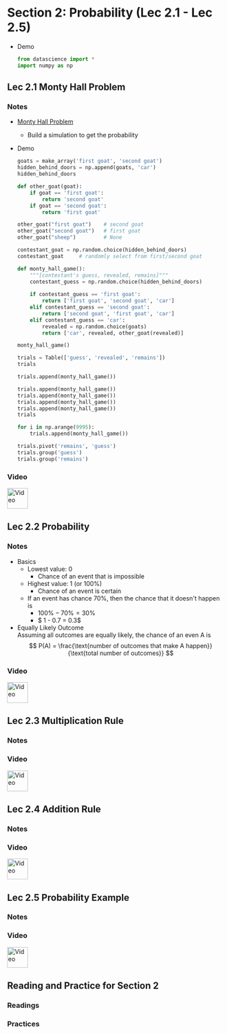 # Section 2: Probability (Lec 2.1 - Lec 2.5)

+ Demo
    ```python
    from datascience import *
    import numpy as np
    ```

## Lec 2.1 Monty Hall Problem

### Notes

+ [Monty Hall Problem](https://en.wikipedia.org/wiki/Monty_Hall_problem)
    + Build a simulation to get the probability

+ Demo
    ```python
    goats = make_array('first goat', 'second goat')
    hidden_behind_doors = np.append(goats, 'car')
    hidden_behind_doors

    def other_goat(goat):
        if goat == 'first goat':
            return 'second goat'
        if goat == 'second goat':
            return 'first goat'

    other_goat("first goat")    # second goat
    other_goat("second goat")   # first goat
    other_goat("sheep")         # None

    contestant_goat = np.random.choice(hidden_behind_doors)
    contestant_goat     # randomly select from first/second goat

    def monty_hall_game():
        """[contestant's guess, revealed, remains]"""
        contestant_guess = np.random.choice(hidden_behind_doors)
        
        if contestant_guess == 'first goat':
            return ['first goat', 'second goat', 'car']
        elif contestant_guess == 'second goat':
            return ['second goat', 'first goat', 'car']
        elif contestant_guess == 'car':
            revealed = np.random.choice(goats)
            return ['car', revealed, other_goat(revealed)]

    monty_hall_game()

    trials = Table(['guess', 'revealed', 'remains'])
    trials

    trials.append(monty_hall_game())

    trials.append(monty_hall_game())
    trials.append(monty_hall_game())
    trials.append(monty_hall_game())
    trials.append(monty_hall_game())
    trials

    for i in np.arange(9995):
        trials.append(monty_hall_game())

    trials.pivot('remains', 'guess')
    trials.group('guess')
    trials.group('remains')
    ```


### Video

<a href="https://courses.edx.org/courses/course-v1:BerkeleyX+Data8.2x+1T2018/courseware/148bc397ac774e18a846abdb54ee2e1a/7cd2c9c09383493da3127ca92c1610e4/4?activate_block_id=block-v1%3ABerkeleyX%2BData8.2x%2B1T2018%2Btype%40vertical%2Bblock%40d9dedc9b412a42009af73e0510261e0f" target="_blank">
  <img src="http://files.softicons.com/download/system-icons/windows-8-metro-invert-icons-by-dakirby309/png/64x64/Folders%20&%20OS/My%20Videos.png" alt="Video" style="width:48px;height:48px;border:0;"> 
</a>

## Lec 2.2 Probability

### Notes

+ Basics
    + Lowest value: $0$
        + Chance of an event that is impossible
    + Highest value: $1$ (or $100\%$)
        + Chance of an event is certain
    + If an event has chance $70\%$, then the chance that  it doesn't happen is
        + $100\% - 70\% = 30\%$
        + $ 1 - 0.7 = 0.3$
+ Equally Likely Outcome  
    Assuming all outcomes are equally likely, the chance of an even A is  
    $$ P(A) = \frac{\text{number of outcomes that make A happen}}{\text{total number of outcomes}} $$


### Video

<a href="https://courses.edx.org/courses/course-v1:BerkeleyX+Data8.2x+1T2018/courseware/148bc397ac774e18a846abdb54ee2e1a/7cd2c9c09383493da3127ca92c1610e4/4?activate_block_id=block-v1%3ABerkeleyX%2BData8.2x%2B1T2018%2Btype%40vertical%2Bblock%40d9dedc9b412a42009af73e0510261e0f" target="_blank">
  <img src="http://files.softicons.com/download/system-icons/windows-8-metro-invert-icons-by-dakirby309/png/64x64/Folders%20&%20OS/My%20Videos.png" alt="Video" style="width:48px;height:48px;border:0;"> 
</a>

## Lec 2.3 Multiplication Rule

### Notes


### Video

<a href="URL" target="_blank">
  <img src="http://files.softicons.com/download/system-icons/windows-8-metro-invert-icons-by-dakirby309/png/64x64/Folders%20&%20OS/My%20Videos.png" alt="Video" style="width:48px;height:48px;border:0;"> 
</a>

## Lec 2.4 Addition Rule

### Notes


### Video

<a href="URL" target="_blank">
  <img src="http://files.softicons.com/download/system-icons/windows-8-metro-invert-icons-by-dakirby309/png/64x64/Folders%20&%20OS/My%20Videos.png" alt="Video" style="width:48px;height:48px;border:0;"> 
</a>

## Lec 2.5 Probability Example

### Notes


### Video

<a href="URL" target="_blank">
  <img src="http://files.softicons.com/download/system-icons/windows-8-metro-invert-icons-by-dakirby309/png/64x64/Folders%20&%20OS/My%20Videos.png" alt="Video" style="width:48px;height:48px;border:0;"> 
</a>


## Reading and Practice for Section 2

### Readings


### Practices

